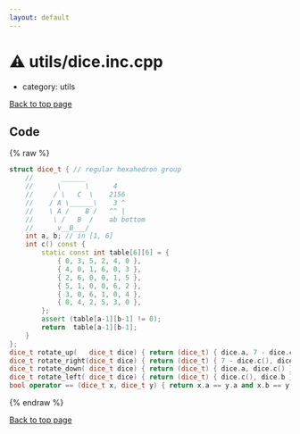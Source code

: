 ```yaml
---
layout: default
---
```


<!-- mathjax config similar to math.stackexchange -->
<script type="text/javascript" async
  src="https://cdnjs.cloudflare.com/ajax/libs/mathjax/2.7.5/MathJax.js?config=TeX-MML-AM_CHTML">
</script>
<script type="text/x-mathjax-config">
  MathJax.Hub.Config({
    TeX: { equationNumbers: { autoNumber: "AMS" }},
    tex2jax: {
      inlineMath: [ ['$','$'] ],
      processEscapes: true
    },
    "HTML-CSS": { matchFontHeight: false },
    displayAlign: "left",
    displayIndent: "2em"
  });
</script>

<script type="text/javascript" src="https://cdnjs.cloudflare.com/ajax/libs/jquery/3.4.1/jquery.min.js"></script>
<script src="https://cdn.jsdelivr.net/npm/jquery-balloon-js@1.1.2/jquery.balloon.min.js" integrity="sha256-ZEYs9VrgAeNuPvs15E39OsyOJaIkXEEt10fzxJ20+2I=" crossorigin="anonymous"></script>
<script type="text/javascript" src="../../assets/js/copy-button.js"></script>
<link rel="stylesheet" href="../../assets/css/copy-button.css" />


# :warning: utils/dice.inc.cpp
* category: utils


[Back to top page](../../index.html)



## Code
{% raw %}
```cpp
struct dice_t { // regular hexahedron group
    //       ______
    //      \      \      4
    //     / \   C  \    2156
    //    / A \______\    3 ^
    //    \ A /    B /   ^^ |
    //     \ /   B  /    ab bottom
    //      v__B___/
    int a, b; // in [1, 6]
    int c() const {
        static const int table[6][6] = {
            { 0, 3, 5, 2, 4, 0 },
            { 4, 0, 1, 6, 0, 3 },
            { 2, 6, 0, 0, 1, 5 },
            { 5, 1, 0, 0, 6, 2 },
            { 3, 0, 6, 1, 0, 4 },
            { 0, 4, 2, 5, 3, 0 },
        };
        assert (table[a-1][b-1] != 0);
        return  table[a-1][b-1];
    }
};
dice_t rotate_up(   dice_t dice) { return (dice_t) { dice.a, 7 - dice.c() }; }
dice_t rotate_right(dice_t dice) { return (dice_t) { 7 - dice.c(), dice.b }; }
dice_t rotate_down( dice_t dice) { return (dice_t) { dice.a, dice.c() }; }
dice_t rotate_left( dice_t dice) { return (dice_t) { dice.c(), dice.b }; }
bool operator == (dice_t x, dice_t y) { return x.a == y.a and x.b == y.b; }

```
{% endraw %}

[Back to top page](../../index.html)

